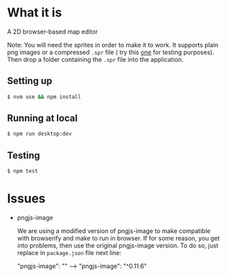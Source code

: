 
# What it is

A 2D browser-based map editor

Note: You will need the sprites in order to make it to work. It supports plain png images or a compressed `.spr` file ( try this [one](https://www.dropbox.com/s/l1mozr8w3mafgjd/images.spr?dl=0) for testing purposes). Then drop a folder containing the `.spr` file into the application.

## Setting up

```bash
$ nvm use && npm install
```

## Running at local

```bash
$ npm run desktop:dev
```

## Testing

```bash
$ npm test
```

# Issues

* pngjs-image

  We are using a modified version of pngjs-image to make compatible with browserify and make to run in browser. If for some reason, you get into problems, then use the original pngjs-image version. To do so, just replace in `package.json` file next line:

  "pngjs-image": "" --> "pngjs-image": "^0.11.6"
